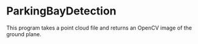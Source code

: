 # ParkingBayDetection

This program takes a point cloud file and returns an OpenCV image of the ground plane.
